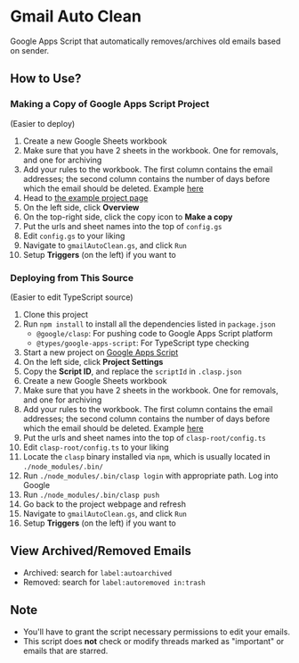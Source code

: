 # Gmail Auto Clean

Google Apps Script that automatically removes/archives old emails based on sender.

## How to Use?

### Making a Copy of Google Apps Script Project

(Easier to deploy)

1. Create a new Google Sheets workbook
2. Make sure that you have 2 sheets in the workbook. One for removals, and one for archiving
3. Add your rules to the workbook. The first column contains the email addresses; the second column contains the number of days before which the email should be deleted. Example [here][1]
4. Head to [the example project page][2]
5. On the left side, click **Overview**
6. On the top-right side, click the copy icon to **Make a copy**
7. Put the urls and sheet names into the top of `config.gs`
8. Edit `config.gs` to your liking
9. Navigate to `gmailAutoClean.gs`, and click `Run`
10. Setup **Triggers** (on the left) if you want to

### Deploying from This Source

(Easier to edit TypeScript source)

1. Clone this project
2. Run `npm install` to install all the dependencies listed in `package.json`
   * `@google/clasp`: For pushing code to Google Apps Script platform
   * `@types/google-apps-script`: For TypeScript type checking
3. Start a new project on [Google Apps Script][3]
4. On the left side, click **Project Settings**
5. Copy the **Script ID**, and replace the `scriptId` in `.clasp.json`
6. Create a new Google Sheets workbook
7. Make sure that you have 2 sheets in the workbook. One for removals, and one for archiving
8. Add your rules to the workbook. The first column contains the email addresses; the second column contains the number of days before which the email should be deleted. Example [here][1]
9. Put the urls and sheet names into the top of `clasp-root/config.ts`
10. Edit `clasp-root/config.ts` to your liking
11. Locate the `clasp` binary installed via `npm`, which is usually located in `./node_modules/.bin/`
12. Run `./node_modules/.bin/clasp login` with appropriate path. Log into Google
13. Run `./node_modules/.bin/clasp push`
14. Go back to the project webpage and refresh
15. Navigate to `gmailAutoClean.gs`, and click `Run`
16. Setup **Triggers** (on the left) if you want to

## View Archived/Removed Emails

* Archived: search for `label:autoarchived`
* Removed: search for `label:autoremoved in:trash`

## Note

* You'll have to grant the script necessary permissions to edit your emails.
* This script does **not** check or modify threads marked as "important" or emails that are starred.

[1]: https://docs.google.com/spreadsheets/d/14dva-9d6e6Iiut_JGd-SVL_8druhAMerQXEqRqb1Iuk/edit?usp=sharing
[2]: https://script.google.com/d/1TjZtqsOSdqY9NLSpTdn3NXqZgkBELAUJmPoXbkHpIoHpvxdnNW1V4yRJ/edit?usp=sharing
[3]: https://script.google.com/home
